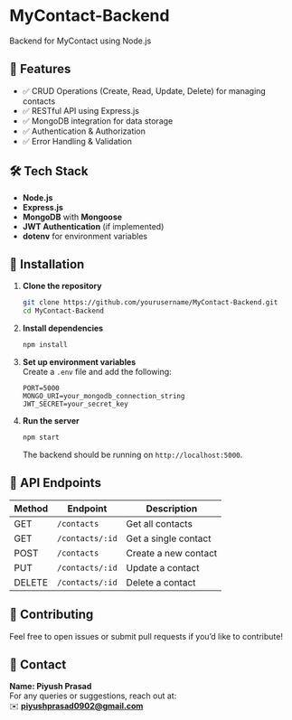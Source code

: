 # MyContact-Backend  
Backend for MyContact using Node.js  

## 🚀 Features  
- ✅ CRUD Operations (Create, Read, Update, Delete) for managing contacts  
- ✅ RESTful API using Express.js  
- ✅ MongoDB integration for data storage  
- ✅ Authentication & Authorization  
- ✅ Error Handling & Validation  

## 🛠️ Tech Stack  
- **Node.js**  
- **Express.js**  
- **MongoDB** with **Mongoose**  
- **JWT Authentication** (if implemented)  
- **dotenv** for environment variables  

## 📌 Installation  

1. **Clone the repository**  
   ```bash
   git clone https://github.com/yourusername/MyContact-Backend.git
   cd MyContact-Backend
   ```

2. **Install dependencies**  
   ```bash
   npm install
   ```

3. **Set up environment variables**  
   Create a `.env` file and add the following:  
   ```env
   PORT=5000
   MONGO_URI=your_mongodb_connection_string
   JWT_SECRET=your_secret_key
   ```

4. **Run the server**  
   ```bash
   npm start
   ```
   The backend should be running on `http://localhost:5000`.  

## 📌 API Endpoints  

| Method | Endpoint       | Description                |
|--------|--------------|----------------------------|
| GET    | `/contacts`   | Get all contacts           |
| GET    | `/contacts/:id` | Get a single contact      |
| POST   | `/contacts`   | Create a new contact       |
| PUT    | `/contacts/:id` | Update a contact         |
| DELETE | `/contacts/:id` | Delete a contact         |

## 🤝 Contributing  
Feel free to open issues or submit pull requests if you’d like to contribute!  

## 💏 Contact
**Name: Piyush Prasad**  
For any queries or suggestions, reach out at:  
✉️ **piyushprasad0902@gmail.com**  
